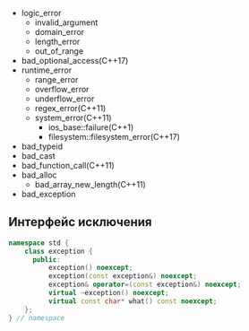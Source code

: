 + logic_error
	+ invalid_argument
	+ domain_error
	+ length_error
	+ out_of_range
+ bad_optional_access(C++17)
+ runtime_error
	+ range_error
	+ overflow_error
	+ underflow_error
	+ regex_error(C++11)
	+ system_error(C++11)
		+ ios_base::failure(C++1)
		+ filesystem::filesystem_error(C++17)
+ bad_typeid
+ bad_cast
+ bad_function_call(C++11)
+ bad_alloc
	+ bad_array_new_length(C++11)
+ bad_exception

## Интерфейс исключения
```cpp
namespace std { 
	class exception { 
	  public: 
		  exception() noexcept; 
		  exception(const exception&) noexcept; 
		  exception& operator=(const exception&) noexcept; 
		  virtual ~exception() noexcept; 
		  virtual const char* what() const noexcept; 
	}; 
} // namespace
```
